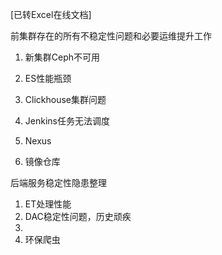 [已转Excel在线文档]



前集群存在的所有不稳定性问题和必要运维提升工作

1. 新集群Ceph不可用

2. ES性能瓶颈
3. Clickhouse集群问题
4. Jenkins任务无法调度
5. Nexus
6. 镜像仓库



后端服务稳定性隐患整理

1. ET处理性能
2. DAC稳定性问题，历史顽疾
3. 
4. 环保爬虫